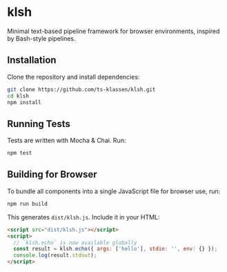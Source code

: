 # klsh

Minimal text-based pipeline framework for browser environments, inspired by Bash-style pipelines.

## Installation

Clone the repository and install dependencies:
```bash
git clone https://github.com/ts-klassen/klsh.git
cd klsh
npm install
```

## Running Tests

Tests are written with Mocha & Chai. Run:
```bash
npm test
```
## Building for Browser

To bundle all components into a single JavaScript file for browser use, run:
```bash
npm run build
```
This generates `dist/klsh.js`. Include it in your HTML:
```html
<script src="dist/klsh.js"></script>
<script>
  // `klsh.echo` is now available globally
  const result = klsh.echo({ args: ['hello'], stdin: '', env: {} });
  console.log(result.stdout);
</script>
```
